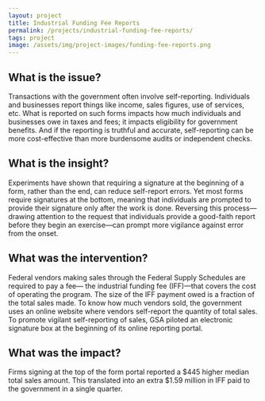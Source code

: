 ```yaml
---
layout: project
title: Industrial Funding Fee Reports
permalink: /projects/industrial-funding-fee-reports/
tags: project
image: /assets/img/project-images/funding-fee-reports.png
---
```

## What is the issue?

Transactions with the government often involve self-reporting. Individuals and businesses report things like income, sales figures, use of services, etc. What is reported on such forms impacts how much individuals and businesses owe in taxes and fees; it impacts eligibility for government benefits. And if the reporting is truthful and accurate, self-reporting can be more cost-effective than more burdensome audits or independent checks.

## What is the insight?

Experiments have shown that requiring a signature at the beginning of a form, rather than the end, can reduce self-report errors. Yet most forms require signatures at the bottom, meaning that individuals are prompted to provide their signature only after the work is done.  Reversing this process—drawing attention to the request that individuals provide a good-faith report before they begin an exercise—can prompt more vigilance against error from the onset.

## What was the intervention?

Federal vendors making sales through the Federal Supply Schedules are required to pay a fee— the industrial funding fee (IFF)—that covers the cost of operating the program. The size of the IFF payment owed is a fraction of the total sales made. To know how much vendors sold, the government uses an online website where vendors self-report the quantity of total sales. To promote vigilant self-reporting of sales, GSA piloted an electronic signature box at the beginning of its online reporting portal.

## What was the impact?

Firms signing at the top of the form portal reported a $445 higher median total sales amount.  This translated into an extra $1.59 million in IFF paid to the government in a single quarter.

